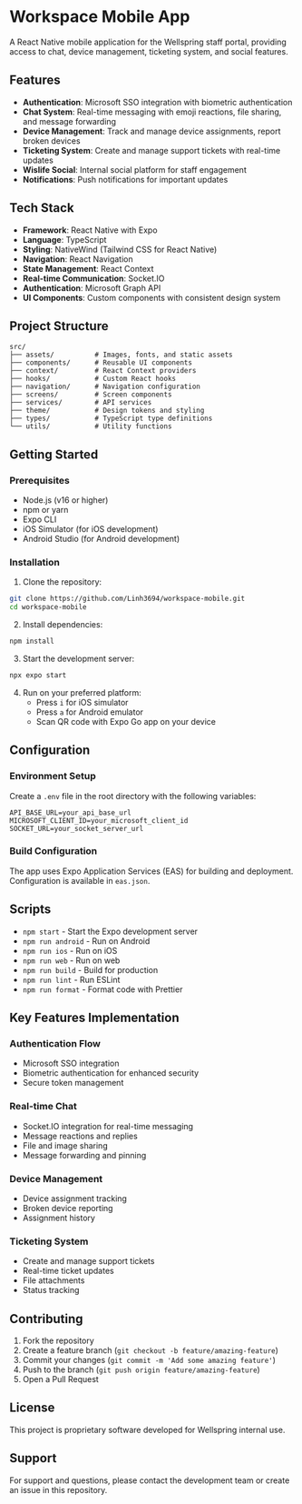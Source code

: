 # Workspace Mobile App

A React Native mobile application for the Wellspring staff portal, providing access to chat, device management, ticketing system, and social features.

## Features

- **Authentication**: Microsoft SSO integration with biometric authentication
- **Chat System**: Real-time messaging with emoji reactions, file sharing, and message forwarding
- **Device Management**: Track and manage device assignments, report broken devices
- **Ticketing System**: Create and manage support tickets with real-time updates
- **Wislife Social**: Internal social platform for staff engagement
- **Notifications**: Push notifications for important updates

## Tech Stack

- **Framework**: React Native with Expo
- **Language**: TypeScript
- **Styling**: NativeWind (Tailwind CSS for React Native)
- **Navigation**: React Navigation
- **State Management**: React Context
- **Real-time Communication**: Socket.IO
- **Authentication**: Microsoft Graph API
- **UI Components**: Custom components with consistent design system

## Project Structure

```
src/
├── assets/          # Images, fonts, and static assets
├── components/      # Reusable UI components
├── context/         # React Context providers
├── hooks/           # Custom React hooks
├── navigation/      # Navigation configuration
├── screens/         # Screen components
├── services/        # API services
├── theme/           # Design tokens and styling
├── types/           # TypeScript type definitions
└── utils/           # Utility functions
```

## Getting Started

### Prerequisites

- Node.js (v16 or higher)
- npm or yarn
- Expo CLI
- iOS Simulator (for iOS development)
- Android Studio (for Android development)

### Installation

1. Clone the repository:
```bash
git clone https://github.com/Linh3694/workspace-mobile.git
cd workspace-mobile
```

2. Install dependencies:
```bash
npm install
```

3. Start the development server:
```bash
npx expo start
```

4. Run on your preferred platform:
   - Press `i` for iOS simulator
   - Press `a` for Android emulator
   - Scan QR code with Expo Go app on your device

## Configuration

### Environment Setup

Create a `.env` file in the root directory with the following variables:

```env
API_BASE_URL=your_api_base_url
MICROSOFT_CLIENT_ID=your_microsoft_client_id
SOCKET_URL=your_socket_server_url
```

### Build Configuration

The app uses Expo Application Services (EAS) for building and deployment. Configuration is available in `eas.json`.

## Scripts

- `npm start` - Start the Expo development server
- `npm run android` - Run on Android
- `npm run ios` - Run on iOS
- `npm run web` - Run on web
- `npm run build` - Build for production
- `npm run lint` - Run ESLint
- `npm run format` - Format code with Prettier

## Key Features Implementation

### Authentication Flow
- Microsoft SSO integration
- Biometric authentication for enhanced security
- Secure token management

### Real-time Chat
- Socket.IO integration for real-time messaging
- Message reactions and replies
- File and image sharing
- Message forwarding and pinning

### Device Management
- Device assignment tracking
- Broken device reporting
- Assignment history

### Ticketing System
- Create and manage support tickets
- Real-time ticket updates
- File attachments
- Status tracking

## Contributing

1. Fork the repository
2. Create a feature branch (`git checkout -b feature/amazing-feature`)
3. Commit your changes (`git commit -m 'Add some amazing feature'`)
4. Push to the branch (`git push origin feature/amazing-feature`)
5. Open a Pull Request

## License

This project is proprietary software developed for Wellspring internal use.

## Support

For support and questions, please contact the development team or create an issue in this repository. 